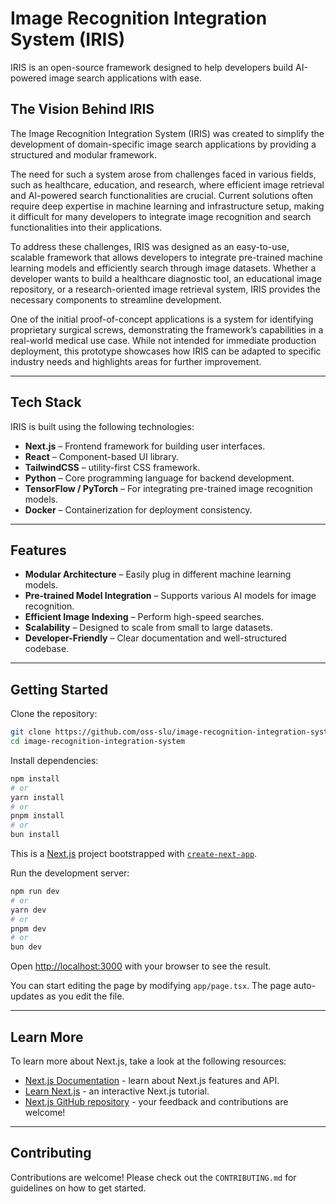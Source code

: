 # Image Recognition Integration System (IRIS)

IRIS is an open-source framework designed to help developers build AI-powered image search applications with ease.

## The Vision Behind IRIS

The Image Recognition Integration System (IRIS) was created to simplify the development of domain-specific image search applications by providing a structured and modular framework.

The need for such a system arose from challenges faced in various fields, such as healthcare, education, and research, where efficient image retrieval and AI-powered search functionalities are crucial. Current solutions often require deep expertise in machine learning and infrastructure setup, making it difficult for many developers to integrate image recognition and search functionalities into their applications.

To address these challenges, IRIS was designed as an easy-to-use, scalable framework that allows developers to integrate pre-trained machine learning models and efficiently search through image datasets. Whether a developer wants to build a healthcare diagnostic tool, an educational image repository, or a research-oriented image retrieval system, IRIS provides the necessary components to streamline development.

One of the initial proof-of-concept applications is a system for identifying proprietary surgical screws, demonstrating the framework’s capabilities in a real-world medical use case. While not intended for immediate production deployment, this prototype showcases how IRIS can be adapted to specific industry needs and highlights areas for further improvement.

---

## Tech Stack

IRIS is built using the following technologies:

- **Next.js** – Frontend framework for building user interfaces.
- **React** – Component-based UI library.
- **TailwindCSS** – utility-first CSS framework.
- **Python** – Core programming language for backend development.
- **TensorFlow / PyTorch** – For integrating pre-trained image recognition models.
- **Docker** – Containerization for deployment consistency.

---

## Features

- **Modular Architecture** – Easily plug in different machine learning models.
- **Pre-trained Model Integration** – Supports various AI models for image recognition.
- **Efficient Image Indexing** – Perform high-speed searches.
- **Scalability** – Designed to scale from small to large datasets.
- **Developer-Friendly** – Clear documentation and well-structured codebase.

---

## Getting Started

Clone the repository:

```sh
git clone https://github.com/oss-slu/image-recognition-integration-system.git
cd image-recognition-integration-system
```

Install dependencies:

```sh
npm install
# or
yarn install
# or
pnpm install
# or
bun install
```

This is a [Next.js](https://nextjs.org) project bootstrapped with [`create-next-app`](https://nextjs.org/docs/app/api-reference/cli/create-next-app).

Run the development server:

```sh
npm run dev
# or
yarn dev
# or
pnpm dev
# or
bun dev
```

Open [http://localhost:3000](http://localhost:3000) with your browser to see the result.

You can start editing the page by modifying `app/page.tsx`. The page auto-updates as you edit the file.

---

## Learn More

To learn more about Next.js, take a look at the following resources:

- [Next.js Documentation](https://nextjs.org/docs) - learn about Next.js features and API.
- [Learn Next.js](https://nextjs.org/learn) - an interactive Next.js tutorial.
- [Next.js GitHub repository](https://github.com/vercel/next.js) - your feedback and contributions are welcome!

---

## Contributing

Contributions are welcome! Please check out the `CONTRIBUTING.md` for guidelines on how to get started.
